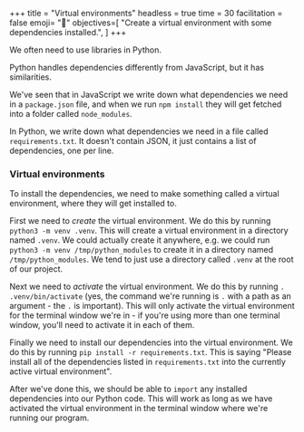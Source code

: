 +++
title = "Virtual environments"
headless = true
time = 30
facilitation = false
emoji= "📖"
objectives=[
    "Create a virtual environment with some dependencies installed.",
]
+++

We often need to use libraries in Python. 

Python handles dependencies differently from JavaScript, but it has similarities.

We've seen that in JavaScript we write down what dependencies we need in a `package.json` file, and when we run `npm install` they will get fetched into a folder called `node_modules`.

In Python, we write down what dependencies we need in a file called `requirements.txt`. It doesn't contain JSON, it just contains a list of dependencies, one per line.

### Virtual environments

To install the dependencies, we need to make something called a virtual environment, where they will get installed to.

First we need to _create_ the virtual environment. We do this by running `python3 -m venv .venv`. This will create a virtual environment in a directory named `.venv`. We could actually create it anywhere, e.g. we could run `python3 -m venv /tmp/python_modules` to create it in a directory named `/tmp/python_modules`. We tend to just use a directory called `.venv` at the root of our project.

Next we need to _activate_ the virtual environment. We do this by running `. .venv/bin/activate` (yes, the command we're running is `.` with a path as an argument - the `.` is important). This will only activate the virtual environment for the terminal window we're in - if you're using more than one terminal window, you'll need to activate it in each of them.

Finally we need to install our dependencies into the virtual environment. We do this by running `pip install -r requirements.txt`. This is saying "Please install all of the dependencies listed in `requirements.txt` into the currently active virtual environment".

After we've done this, we should be able to `import` any installed dependencies into our Python code. This will work as long as we have activated the virtual environment in the terminal window where we're running our program.
